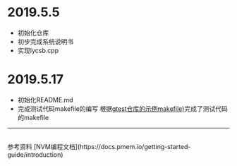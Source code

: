 # 2019.5.5
- 初始化仓库
- 初步完成系统说明书
- 实现lycsb.cpp

# 2019.5.17
- 初始化README.md
- 完成测试代码makefile的编写
  根据[gtest仓库的示例makefile)](https://github.com/google/googletest/blob/master/googletest/make/Makefile)完成了测试代码的makefile



---
<br>
参考资料
[NVM编程文档](https://docs.pmem.io/getting-started-guide/introduction) <br>
